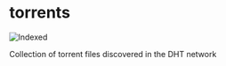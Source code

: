 torrents 
========
![Indexed](https://img.shields.io/badge/indexed-143697-blue)

Collection of torrent files discovered in the DHT network
